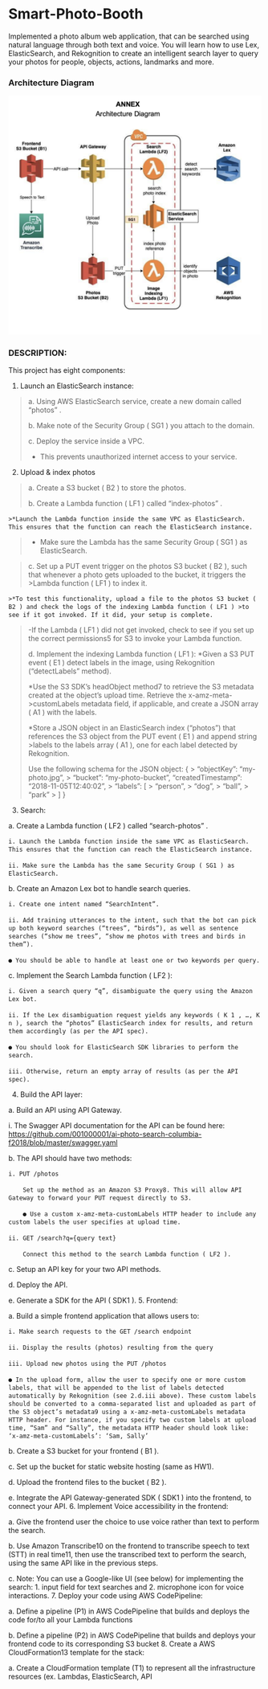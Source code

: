 # Smart-Photo-Booth

Implemented a photo album web application, that can be searched using natural language through both text and voice. You will learn how to use Lex, ElasticSearch, and Rekognition to create an intelligent search layer to query your photos for people, objects, actions, landmarks and more.

### Architecture Diagram
![Architecture diagram](assets/ArchitectureDiagram.png)

### DESCRIPTION:
This project has eight components:

1. Launch an ElasticSearch instance:

>a. Using AWS ElasticSearch service, create a new domain called “photos” .
>
>b. Make note of the Security Group ( SG1 ) you attach to the domain.
>
>c. Deploy the service inside a VPC.
>
  >* This prevents unauthorized internet access to your service.
2. Upload & index photos

 >a. Create a S3 bucket ( B2 ) to store the photos.
>
 >b. Create a Lambda function ( LF1 ) called “index-photos” .
>
    >*Launch the Lambda function inside the same VPC as ElasticSearch. This ensures that the function can reach the ElasticSearch instance.
>
  >* Make sure the Lambda has the same Security Group ( SG1 ) as ElasticSearch.

>c. Set up a PUT event trigger on the photos S3 bucket ( B2 ), such that whenever a photo gets uploaded to the bucket, it triggers the >Lambda function ( LF1 ) to index it.
>
    >*To test this functionality, upload a file to the photos S3 bucket ( B2 ) and check the logs of the indexing Lambda function ( LF1 ) >to see if it got invoked. If it did, your setup is complete.
  >-If the Lambda ( LF1 ) did not get invoked, check to see if you set up the correct permissions5 for S3 to invoke your Lambda function.
>
>d. Implement the indexing Lambda function ( LF1 ):
  >*Given a S3 PUT event ( E1 ) detect labels in the image, using Rekognition (“detectLabels” method).
>
  >*Use the S3 SDK’s headObject method7 to retrieve the S3 metadata created at the object’s upload time. Retrieve the x-amz-meta->customLabels metadata field, if applicable, and create a JSON array ( A1 ) with the labels.
>
  >*Store a JSON object in an ElasticSearch index (“photos”) that references the S3 object from the PUT event ( E1 ) and append string >labels to the labels array ( A1 ), one for each label detected by Rekognition.
>
>  Use the following schema for the JSON object:
 > {
    >    “objectKey”: “my-photo.jpg”,
    >    “bucket”: “my-photo-bucket”,
   >     “createdTimestamp”: “2018-11-05T12:40:02”,
    >    “labels”: [
     >               “person”,
      >              “dog”,
      >              “ball”,
      >              “park”
      >          ]
  >}
3. Search:

a. Create a Lambda function ( LF2 ) called “search-photos” .

    i. Launch the Lambda function inside the same VPC as ElasticSearch. This ensures that the function can reach the ElasticSearch instance.

    ii. Make sure the Lambda has the same Security Group ( SG1 ) as ElasticSearch.

b. Create an Amazon Lex bot to handle search queries.

    i. Create one intent named “SearchIntent”.

    ii. Add training utterances to the intent, such that the bot can pick up both keyword searches (“trees”, “birds”), as well as sentence searches (“show me trees”, “show me photos with trees and birds in them”).

    ● You should be able to handle at least one or two keywords per query.

c. Implement the Search Lambda function ( LF2 ):

    i. Given a search query “q”, disambiguate the query using the Amazon Lex bot.

    ii. If the Lex disambiguation request yields any keywords ( K 1 , …, K n ), search the “photos” ElasticSearch index for results, and return them accordingly (as per the API spec).

    ● You should look for ElasticSearch SDK libraries to perform the search.

    iii. Otherwise, return an empty array of results (as per the API spec).
4. Build the API layer:

a. Build an API using API Gateway.

   i. The Swagger API documentation for the API can be found here: https://github.com/001000001/ai-photo-search-columbia-f2018/blob/master/swagger.yaml

b. The API should have two methods:

    i. PUT /photos

        Set up the method as an Amazon S3 Proxy8. This will allow API Gateway to forward your PUT request directly to S3.

        ● Use a custom x-amz-meta-customLabels HTTP header to include any custom labels the user specifies at upload time.

    ii. GET /search?q={query text}

        Connect this method to the search Lambda function ( LF2 ).

c. Setup an API key for your two API methods.

d. Deploy the API.

e. Generate a SDK for the API ( SDK1 ).
5. Frontend:

a. Build a simple frontend application that allows users to:

    i. Make search requests to the GET /search endpoint

    ii. Display the results (photos) resulting from the query

    iii. Upload new photos using the PUT /photos

    ● In the upload form, allow the user to specify one or more custom labels, that will be appended to the list of labels detected automatically by Rekognition (see 2.d.iii above). These custom labels should be converted to a comma-separated list and uploaded as part of the S3 object’s metadata9 using a x-amz-meta-customLabels metadata HTTP header. For instance, if you specify two custom labels at upload time, “Sam” and “Sally”, the metadata HTTP header should look like: ‘x-amz-meta-customLabels’: ‘Sam, Sally’

b. Create a S3 bucket for your frontend ( B1 ).

c. Set up the bucket for static website hosting (same as HW1).

d. Upload the frontend files to the bucket ( B2 ).

e. Integrate the API Gateway-generated SDK ( SDK1 ) into the frontend, to connect your API.
6. Implement Voice accessibility in the frontend:

a. Give the frontend user the choice to use voice rather than text to perform the search.

b. Use Amazon Transcribe10 on the frontend to transcribe speech to text (STT) in real time11, then use the transcribed text to perform the search, using the same API like in the previous steps.

c. Note: You can use a Google-like UI (see below) for implementing the search: 1. input field for text searches and 2. microphone icon for voice interactions.
7. Deploy your code using AWS CodePipeline:

a. Define a pipeline (P1) in AWS CodePipeline that builds and deploys the code for/to all your Lambda functions

b. Define a pipeline (P2) in AWS CodePipeline that builds and deploys your frontend code to its corresponding S3 bucket
8. Create a AWS CloudFormation13 template for the stack:

a. Create a CloudFormation template (T1) to represent all the infrastructure resources (ex. Lambdas, ElasticSearch, API

